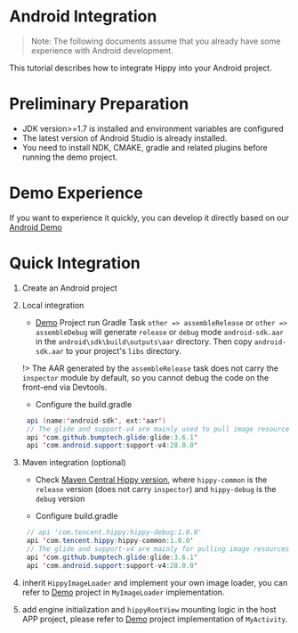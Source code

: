 # Android Integration

> Note: The following documents assume that you already have some experience with Android development.

This tutorial describes how to integrate Hippy into your Android project.

# Preliminary Preparation

- JDK version>=1.7 is installed and environment variables are configured
- The latest version of Android Studio is already installed.
- You need to install NDK, CMAKE, gradle and related plugins before running the demo project.

# Demo Experience

If you want to experience it quickly, you can develop it directly based on our [Android Demo](https://github.com/Tencent/Hippy/tree/master/examples/android-demo)

# Quick Integration

1. Create an Android project

2. Local integration

    - [Demo](//github.com/Tencent/Hippy/tree/master/examples/android-demo) Project run Gradle Task `other => assembleRelease` or `other => assembleDebug` will generate `release` or `debug` mode `android-sdk.aar` in the `android\sdk\build\outputs\aar` directory. Then  copy `android-sdk.aar` to your project's `libs` directory.

    !> The AAR generated by the `assembleRelease` task does not carry the `inspector` module by default, so you cannot debug the code on the front-end via Devtools.

    - Configure the build.gradle

   ```java
    api (name:'android-sdk', ext:'aar')
    // The glide and support-v4 are mainly used to pull image resources in the demo, but you can also use your own triple library to handle image requests.
    api 'com.github.bumptech.glide:glide:3.6.1'
    api 'com.android.support:support-v4:28.0.0'

3. Maven integration (optional)

    - Check [Maven Central Hippy version](https://search.maven.org/search?q=com.tencent.hippy), where `hippy-common` is the `release` version (does not carry `inspector`) and `hippy-debug` is the `debug` version

    - Configure build.gradle

   ```java
    // api 'com.tencent.hippy:hippy-debug:1.0.0'
    api 'com.tencent.hippy:hippy-common:1.0.0'
    // The glide and support-v4 are mainly for pulling image resources in the demo, but you can use your own third-party library to handle image requests.
    api 'com.github.bumptech.glide:glide:3.6.1'
    api 'com.android.support:support-v4:28.0.0'
   ```

4. inherit `HippyImageLoader` and implement your own image loader, you can refer to [Demo](//github.com/Tencent/Hippy/tree/master/examples/android-demo) project in `MyImageLoader` implementation.

5. add engine initialization and `hippyRootView` mounting logic in the host APP project, please refer to [Demo](//github.com/Tencent/Hippy/tree/master/examples/android-demo) project implementation of `MyActivity`.
